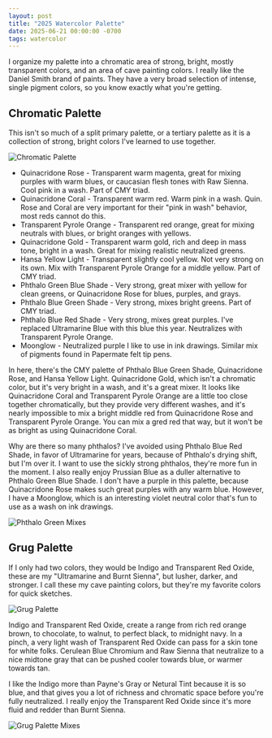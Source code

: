 ```yaml
---
layout: post
title: "2025 Watercolor Palette"
date: 2025-06-21 00:00:00 -0700
tags: watercolor 
---
```


I organize my palette into a chromatic area of strong, bright, mostly
transparent colors, and an area of cave painting colors. I really like the
Daniel Smith brand of paints. They have a very broad selection of intense,
single pigment colors, so you know exactly what you're getting.

## Chromatic Palette

This isn't so much of a split primary palette, or a tertiary palette as it is a
collection of strong, bright colors I've learned to use together.

![Chromatic Palette](/assets/images/chromatic-palette.png)

  - Quinacridone Rose - Transparent warm magenta, great for mixing purples with
  warm blues, or caucasian flesh tones with Raw Sienna. Cool pink in a wash.
  Part of CMY triad.
  - Quinacridone Coral - Transparent warm red. Warm pink in a wash. Quin. Rose
  and Coral are very important for their "pink in wash" behavior, most reds cannot
  do this.
  - Transparent Pyrole Orange - Transparent red orange, great for mixing
  neutrals with blues, or bright oranges with yellows.
  - Quinacridone Gold - Transparent warm gold, rich and deep in mass tone, 
  bright in a wash. Great for mixing realistic neutralized greens.
  - Hansa Yellow Light - Transparent slightly cool yellow. Not very strong on
  its own. Mix with Transparent Pyrole Orange for a middle yellow. Part of CMY triad.
  - Phthalo Green Blue Shade - Very strong, great mixer with yellow for clean
  greens, or Quinacridone Rose for blues, purples, and grays.
  - Phthalo Blue Green Shade - Very strong, mixes bright greens. Part of CMY
  triad.
  - Phthalo Blue Red Shade - Very strong, mixes great purples. I've replaced
  Ultramarine Blue with this blue this year. Neutralizes with Transparent
  Pyrole Orange.
  - Moonglow - Neutralized purple I like to use in ink drawings. Similar mix
  of pigments found in Papermate felt tip pens.

In here, there's the CMY palette of Phthalo Blue Green Shade, Quinacridone
Rose, and Hansa Yellow Light. Quinacridone Gold, which isn't a chromatic color,
but it's very bright in a wash, and it's a great mixer. It looks like
Quinacridone Coral and Transparent Pyrole Orange are a little too close together
chromatically, but they provide very different washes, and it's nearly
impossible to mix a bright middle red from Quinacridone Rose and Transparent
Pyrole Orange. You can mix a gred red that way, but it won't be as bright as
using Quinacridone Coral.

Why are there so many phthalos? I've avoided using Phthalo Blue Red Shade, in
favor of Ultramarine for years, because of Phthalo's drying shift, but I'm over
it. I want to use the sickly strong phthalos, they're more fun in the moment.
I also really enjoy Prussian Blue as a duller alternative to Phthalo Green Blue
Shade. I don't have a purple in this palette, because Quinacridone Rose makes
such great purples with any warm blue. However, I have a Moonglow, which is an
interesting violet neutral color that's fun to use as a wash on ink drawings.

![Phthalo Green Mixes](/assets/images/chromatic-palette-green-mixes.jpg)

## Grug Palette

If I only had two colors, they would be Indigo and Transparent Red Oxide, these
are my "Ultramarine and Burnt Sienna", but lusher, darker, and stronger. I call
these my cave painting colors, but they're my favorite colors for quick sketches.

![Grug Palette](/assets/images/grug-palette.png)

Indigo and Transparent Red Oxide, create a range from rich red orange brown, to
chocolate, to walnut, to perfect black, to midnight navy. In a pinch, a very
light wash of Transparent Red Oxide can pass for a skin tone for white folks.
Cerulean Blue Chromium and Raw Sienna that neutralize to a nice midtone gray
that can be pushed cooler towards blue, or warmer towards tan.

I like the Indigo more than Payne's Gray or Netural Tint because it is so blue,
and that gives you a lot of richness and chromatic space before you're fully
neutralized. I really enjoy the Transparent Red Oxide since it's more fluid and
redder than Burnt Sienna.

![Grug Palette Mixes](/assets/images/grug-palette-mixes.jpg)

